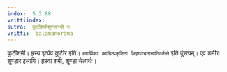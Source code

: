 ```yaml
---
index:  5.3.88
vrittiindex: 
sutra:  कुटीशमीशुण्जाभ्यो रः
vritti:  balamanorama 
---
```


कुटीशमी। ह्रस्व इत्येव कुटीर इति। `स्वार्थिकाः क्वचित्प्रकृतितो लिह्गवचनान्यतिवर्तन्ते` इति पुंस्त्वम्। एवं शमीरः शुण्डार इत्यपि। ह्रस्वा शमी, शुण्डा चेत्यर्थः। 

